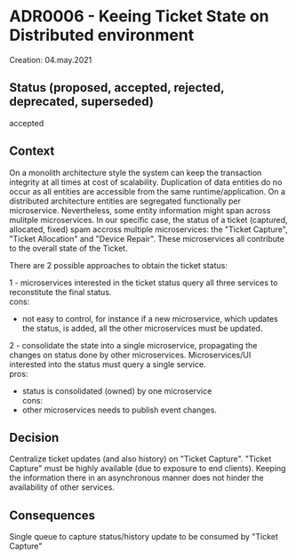 # ADR0006 - Keeing Ticket State on Distributed environment
Creation: 04.may.2021

## Status (proposed, accepted, rejected, deprecated, superseded)

accepted

## Context

On a monolith architecture style the system can keep the transaction integrity at all times at cost of scalability. Duplication of data entities do no occur as all entities are accessible from the same runtime/application.
On a distributed architecture entities are segregated functionally per microservice. Nevertheless, some entity information might span across mulitple microservices. In our specific case, the status of a ticket (captured, allocated, fixed) spam accross multiple microservices: the "Ticket Capture", "Ticket Allocation" and "Device Repair". These microservices all contribute to the overall state of the Ticket.

There are 2 possible approaches to obtain the ticket status:

1 - microservices interested in the ticket status query all three services to reconstitute the final status.  
cons:
  - not easy to control, for instance if a new microservice, which updates the status, is added, all the other microservices must be updated.

2 - consolidate the state into a single microservice, propagating the changes on status done by other microservices. Microservices/UI interested into the status must query a single service.  
pros:
  - status is consolidated (owned) by one microservice  
cons:
  - other microservices needs to publish event changes.

## Decision

Centralize ticket updates (and also history) on "Ticket Capture". "Ticket Capture" must be highly available (due to exposure to end clients). Keeping the information there in an asynchronous manner does not hinder the availability of other services.

## Consequences

Single queue to capture status/history update to be consumed by "Ticket Capture"

